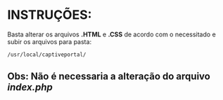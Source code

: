 # INSTRUÇÕES:
Basta alterar os arquivos **.HTML** e **.CSS** de acordo com o necessitado e subir os arquivos para pasta:

```bash
/usr/local/captiveportal/
```
## Obs: Não é necessaria a alteração do arquivo *index.php*
